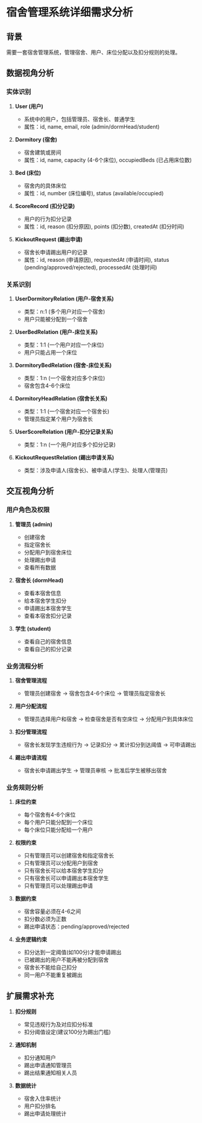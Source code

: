 # 宿舍管理系统详细需求分析

## 背景
需要一套宿舍管理系统，管理宿舍、用户、床位分配以及扣分规则的处理。

## 数据视角分析

### 实体识别
1. **User (用户)**
   - 系统中的用户，包括管理员、宿舍长、普通学生
   - 属性：id, name, email, role (admin/dormHead/student)

2. **Dormitory (宿舍)**
   - 宿舍建筑或房间
   - 属性：id, name, capacity (4-6个床位), occupiedBeds (已占用床位数)

3. **Bed (床位)**
   - 宿舍内的具体床位
   - 属性：id, number (床位编号), status (available/occupied)

4. **ScoreRecord (扣分记录)**
   - 用户的行为扣分记录
   - 属性：id, reason (扣分原因), points (扣分数), createdAt (扣分时间)

5. **KickoutRequest (踢出申请)**
   - 宿舍长申请踢出用户的记录
   - 属性：id, reason (申请原因), requestedAt (申请时间), status (pending/approved/rejected), processedAt (处理时间)

### 关系识别
1. **UserDormitoryRelation (用户-宿舍关系)**
   - 类型：n:1 (多个用户对应一个宿舍)
   - 用户只能被分配到一个宿舍

2. **UserBedRelation (用户-床位关系)**
   - 类型：1:1 (一个用户对应一个床位)
   - 用户只能占用一个床位

3. **DormitoryBedRelation (宿舍-床位关系)**
   - 类型：1:n (一个宿舍对应多个床位)
   - 宿舍包含4-6个床位

4. **DormitoryHeadRelation (宿舍长关系)**
   - 类型：1:1 (一个宿舍对应一个宿舍长)
   - 管理员指定某个用户为宿舍长

5. **UserScoreRelation (用户-扣分记录关系)**
   - 类型：1:n (一个用户对应多个扣分记录)

6. **KickoutRequestRelation (踢出申请关系)**
   - 类型：涉及申请人(宿舍长)、被申请人(学生)、处理人(管理员)

## 交互视角分析

### 用户角色及权限
1. **管理员 (admin)**
   - 创建宿舍
   - 指定宿舍长
   - 分配用户到宿舍床位
   - 处理踢出申请
   - 查看所有数据

2. **宿舍长 (dormHead)**
   - 查看本宿舍信息
   - 给本宿舍学生扣分
   - 申请踢出本宿舍学生
   - 查看本宿舍扣分记录

3. **学生 (student)**
   - 查看自己的宿舍信息
   - 查看自己的扣分记录

### 业务流程分析
1. **宿舍管理流程**
   - 管理员创建宿舍 → 宿舍包含4-6个床位 → 管理员指定宿舍长

2. **用户分配流程**
   - 管理员选择用户和宿舍 → 检查宿舍是否有空床位 → 分配用户到具体床位

3. **扣分管理流程**
   - 宿舍长发现学生违规行为 → 记录扣分 → 累计扣分到达阈值 → 可申请踢出

4. **踢出申请流程**
   - 宿舍长申请踢出学生 → 管理员审核 → 批准后学生被移出宿舍

### 业务规则分析
1. **床位约束**
   - 每个宿舍有4-6个床位
   - 每个用户只能分配到一个床位
   - 每个床位只能分配给一个用户

2. **权限约束**
   - 只有管理员可以创建宿舍和指定宿舍长
   - 只有管理员可以分配用户到宿舍
   - 只有宿舍长可以给本宿舍学生扣分
   - 只有宿舍长可以申请踢出本宿舍学生
   - 只有管理员可以处理踢出申请

3. **数据约束**
   - 宿舍容量必须在4-6之间
   - 扣分数必须为正数
   - 踢出申请状态：pending/approved/rejected

4. **业务逻辑约束**
   - 扣分达到一定阈值(如100分)才能申请踢出
   - 已被踢出的用户不能再被分配到宿舍
   - 宿舍长不能给自己扣分
   - 同一用户不能重复被踢出

## 扩展需求补充
1. **扣分规则**
   - 常见违规行为及对应扣分标准
   - 扣分阈值设定(建议100分为踢出门槛)

2. **通知机制**
   - 扣分通知用户
   - 踢出申请通知管理员
   - 踢出结果通知相关人员

3. **数据统计**
   - 宿舍入住率统计
   - 用户扣分排名
   - 踢出申请处理统计